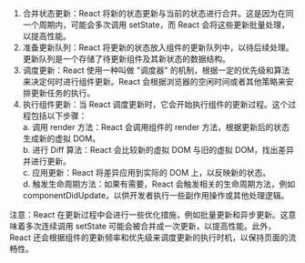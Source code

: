 1. 合并状态更新：React 将新的状态更新与当前的状态进行合并。这是因为在同一个周期内，可能会多次调用 setState，而 React 会将这些更新批量处理，以提高性能。  
2. 准备更新队列：React 将更新的状态放入组件的更新队列中，以待后续处理。更新队列是一个存储了待更新组件及其新状态的数据结构。  
3. 调度更新：React 使用一种叫做 "调度器" 的机制，根据一定的优先级和算法来决定何时进行组件更新。React 会根据浏览器的空闲时间或者其他策略来安排更新任务的执行。  
4. 执行组件更新：当 React 调度更新时，它会开始执行组件的更新过程。这个过程包括以下步骤：  
  a. 调用 render 方法：React 会调用组件的 render 方法，根据更新后的状态生成新的虚拟 DOM。  
  b. 进行 Diff 算法：React 会比较新的虚拟 DOM 与旧的虚拟 DOM，找出差异并进行更新。  
  c. 应用更新：React 将差异应用到实际的 DOM 上，以反映新的状态。  
  d. 触发生命周期方法：如果有需要，React 会触发相关的生命周期方法，例如 componentDidUpdate，以供开发者执行一些副作用操作或其他处理逻辑。  

注意：React 在更新过程中会进行一些优化措施，例如批量更新和异步更新。这意味着多次连续调用 setState 可能会被合并成一次更新，以提高性能。此外，React 还会根据组件的更新频率和优先级来调度更新的执行时机，以保持页面的流畅性。